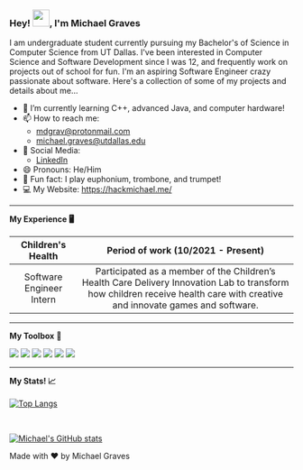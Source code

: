 ### Hey! <img src="https://raw.githubusercontent.com/MartinHeinz/MartinHeinz/master/wave.gif" width="30px">, I'm Michael Graves

I am undergraduate student currently pursuing my Bachelor's of Science in Computer Science from UT Dallas. I've been interested in Computer Science and Software Development since I was 12, and frequently work on projects out of school for fun. I'm an aspiring Software Engineer crazy passionate about software. Here's a collection of some of my projects and details about me...

- 📖 I’m currently learning C++, advanced Java, and computer hardware!
- 📫 How to reach me: 
  - mdgrav@protonmail.com
  - michael.graves@utdallas.edu
- 📣 Social Media:
  - [LinkedIn](https://www.linkedin.com/in/michaelgrav/)
- 😄 Pronouns: He/Him
- 🎼 Fun fact: I play euphonium, trombone, and trumpet!
- 💻 My Website: https://hackmichael.me/

---

**My Experience 🖥** 
<br>

| Children's Health | Period of work (10/2021 - Present) |
|:---------:|:----------------------------------:|
| Software Engineer Intern |Participated as a member of the Children’s Health Care Delivery Innovation Lab to transform how children receive health care with creative and innovate games and software. |

---
**My Toolbox** 🧰 

<img src="https://img.shields.io/badge/Python-3776AB?style=for-the-badge&logo=python&logoColor=white"/>
<img src="https://img.shields.io/badge/Java-ED8B00?style=for-the-badge&logo=java&logoColor=white"/>
<img src="https://img.shields.io/badge/HTML5-E34F26?style=for-the-badge&logo=html5&logoColor=white"/>
<img src="https://img.shields.io/badge/CSS3-1572B6?style=for-the-badge&logo=css3&logoColor=white"/>
<img src="https://img.shields.io/badge/Xcode-007ACC?style=flat-square&logo=Xcode&logoColor=white" />
<img src="https://img.shields.io/badge/Visual_Studio_Code-0078D4?style=for-the-badge&logo=visual%20studio%20code&logoColor=white"/>

---
**My Stats! 📈**
<br>
<br>
[![Top Langs](https://github-readme-stats.vercel.app/api/top-langs/?username=nsx00&hide=java,html,css&theme=radical)](https://github.com/anuraghazra/github-readme-stats)

<br>

[![Michael's GitHub stats](https://github-readme-stats.vercel.app/api?username=nsx00&theme=radical)](https://github.com/anuraghazra/github-readme-stats)
<footer>Made with ❤️ by Michael Graves</footer>
